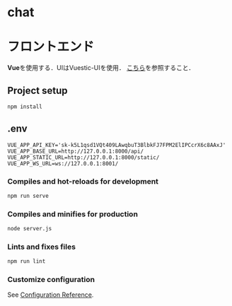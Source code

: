 # chat

# フロントエンド

**Vue**を使用する．UIはVuestic-UIを使用．
[こちら](https://ui.vuestic.dev/)を参照すること．

## Project setup

```bash
npm install
```

## .env
```
VUE_APP_API_KEY='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'
VUE_APP_BASE_URL=http://127.0.0.1:8000/api/
VUE_APP_STATIC_URL=http://127.0.0.1:8000/static/
VUE_APP_WS_URL=ws://127.0.0.1:8001/
```

### Compiles and hot-reloads for development

```bash
npm run serve
```

### Compiles and minifies for production

```bash
node server.js
```

### Lints and fixes files

```bash
npm run lint
```

### Customize configuration

See [Configuration Reference](https://cli.vuejs.org/config/).
